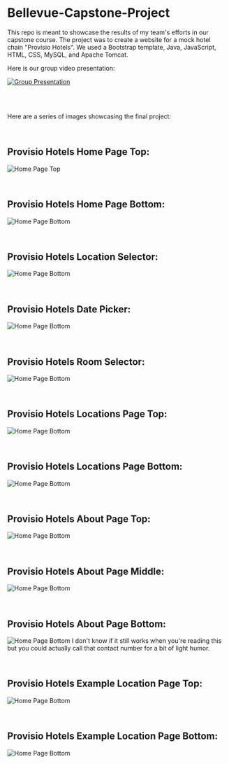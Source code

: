 # Bellevue-Capstone-Project
This repo is meant to showcase the results of my team's efforts in our capstone course. The project was to create a website for a mock hotel chain "Provisio Hotels". We used a Bootstrap template, Java, JavaScript, HTML, CSS, MySQL, and Apache Tomcat.
<br/>

Here is our group video presentation:

[![Group Presentation](https://img.youtube.com/vi/VCzX4YQ6TxU/0.jpg)](https://www.youtube.com/watch?v=VCzX4YQ6TxU)



<br/><br/>


Here are a series of images showcasing the final project:


<br/>

## Provisio Hotels Home Page Top:
![Home Page Top](/showcaseImages/indexTop.jpg)

<br/>

## Provisio Hotels Home Page Bottom:
![Home Page Bottom](/showcaseImages/indexBottom.jpg)

<br/>

## Provisio Hotels Location Selector:
![Home Page Bottom](/showcaseImages/indexLocationPicker.jpg)

<br/>

## Provisio Hotels Date Picker:
![Home Page Bottom](/showcaseImages/indexDatePicker.jpg)

<br/>

## Provisio Hotels Room Selector:
![Home Page Bottom](/showcaseImages/indexRoomPicker.jpg)

<br/>

## Provisio Hotels Locations Page Top:
![Home Page Bottom](/showcaseImages/locationsTop.jpg)

<br/>

## Provisio Hotels Locations Page Bottom:
![Home Page Bottom](/showcaseImages/locationsBottom.jpg)

<br/>

## Provisio Hotels About Page Top:
![Home Page Bottom](/showcaseImages/aboutTop.jpg)

<br/>

## Provisio Hotels About Page Middle:
![Home Page Bottom](/showcaseImages/aboutMid.jpg)

<br/>

## Provisio Hotels About Page Bottom:
![Home Page Bottom](/showcaseImages/aboutBottom.jpg)
I don't know if it still works when you're reading this but you could actually call that contact number for a bit of light humor.

<br/>

## Provisio Hotels Example Location Page Top:
![Home Page Bottom](/showcaseImages/locationExampleTop.jpg)

<br/>

## Provisio Hotels Example Location Page Bottom:
![Home Page Bottom](/showcaseImages/locationExampleBottom.jpg)




